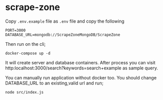 # scrape-zone

Copy `.env.example` file as `.env` file and copy the following

```
PORT=3000
DATABASE_URL=mongodb://ScrapeZoneMongoDB/ScrapeZone
```

Then run on the cli;

```
docker-compose up -d
```

It will create server and database containers. After process you can visit http:localhost:3000/search?keywords=search+example as sample query.

You can manually run application without docker too. You should change DATABASE_URL to an existing,valid url and run;

```
node src/index.js
```
